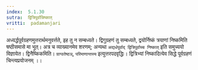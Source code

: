 ```yaml
---
index:  5.1.30
sutra:  द्वित्रिपूर्वान्निष्कात्
vritti:  padamanjari
---
```


अध्यर्द्धपूर्वग्रहणमुत्तरार्थमनुवर्त्तते, इह तु न सम्बध्यते। द्विगुग्रहणं तु सम्बध्यते, द्वयोर्निष्कं त्रयाणां निष्कमिति षष्ठीसमासे मा भूत्। अत्र च व्याख्यानमेव शरणम्; अन्यथा `अद्यर्धपूर्वाद् द्वित्रिपूर्वाच्च निष्कात्` इति समुच्ययो विज्ञायेत। द्विनैष्किकमिति। `ग्राग्वतेष्ठञ्`, `परिमाणान्तस्य` इत्युत्तरपदवृद्धिः। द्वित्रिभ्यां निष्कादित्येव सिद्धे पूर्वग्रहणं चिन्त्यप्रयोजनम् ।।

